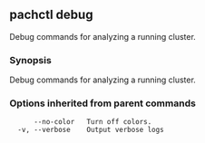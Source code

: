 ## pachctl debug

Debug commands for analyzing a running cluster.

### Synopsis


Debug commands for analyzing a running cluster.

### Options inherited from parent commands

```
      --no-color   Turn off colors.
  -v, --verbose    Output verbose logs
```

